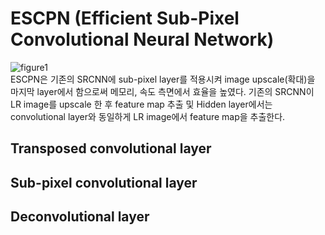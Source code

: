 # ESCPN (Efficient Sub-Pixel Convolutional Neural Network) <br>
![figure1](https://user-images.githubusercontent.com/57740560/93749143-5c952a80-fc34-11ea-8062-63b468b769a4.png) <br>
ESCPN은 기존의 SRCNN에 sub-pixel layer를 적용시켜 image upscale(확대)을 마지막 layer에서 함으로써 메모리, 속도 측면에서 효율을 높였다. 기존의 SRCNN이 LR image를 upscale 한 후 feature map 추출 및 
Hidden layer에서는 convolutional layer와 동일하게 LR image에서 feature map을 추출한다. 

## Transposed convolutional layer
## Sub-pixel convolutional layer
## Deconvolutional layer
